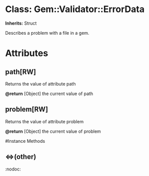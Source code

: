 # Class: Gem::Validator::ErrorData
**Inherits:** Struct
    

Describes a problem with a file in a gem.


# Attributes
## path[RW] [](#attribute-i-path)
Returns the value of attribute path

**@return** [Object] the current value of path

## problem[RW] [](#attribute-i-problem)
Returns the value of attribute problem

**@return** [Object] the current value of problem


#Instance Methods
## <=>(other) [](#method-i-<=>)
:nodoc:

